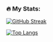 ### :fire: My Stats:

[![GitHub Streak](https://streak-stats.demolab.com?user=laomuon&theme=tokyonight-duo)](https://git.io/streak-stats)

[![Top Langs](https://github-readme-stats.vercel.app/api/top-langs/?username=laomuon&layout=compact&theme=vision-friendly-dark)](https://github.com/anuraghazra/github-readme-stats)
